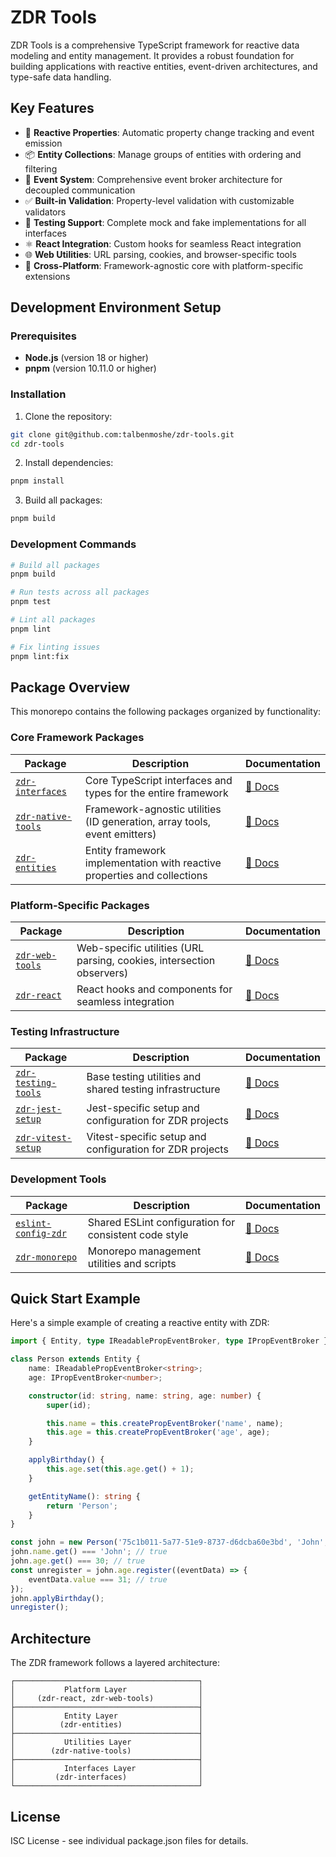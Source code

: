 # ZDR Tools

ZDR Tools is a comprehensive TypeScript framework for reactive data modeling and entity management. It provides a robust foundation for building applications with reactive entities, event-driven architectures, and type-safe data handling.

## Key Features

- 🔄 **Reactive Properties**: Automatic property change tracking and event emission
- 📦 **Entity Collections**: Manage groups of entities with ordering and filtering
- 🎯 **Event System**: Comprehensive event broker architecture for decoupled communication
- ✅ **Built-in Validation**: Property-level validation with customizable validators
- 🧪 **Testing Support**: Complete mock and fake implementations for all interfaces
- ⚛️ **React Integration**: Custom hooks for seamless React integration
- 🌐 **Web Utilities**: URL parsing, cookies, and browser-specific tools
- 📱 **Cross-Platform**: Framework-agnostic core with platform-specific extensions

## Development Environment Setup

### Prerequisites

- **Node.js** (version 18 or higher)
- **pnpm** (version 10.11.0 or higher)

### Installation

1. Clone the repository:
```bash
git clone git@github.com:talbenmoshe/zdr-tools.git
cd zdr-tools
```

2. Install dependencies:
```bash
pnpm install
```

3. Build all packages:
```bash
pnpm build
```

### Development Commands

```bash
# Build all packages
pnpm build

# Run tests across all packages
pnpm test

# Lint all packages
pnpm lint

# Fix linting issues
pnpm lint:fix
```

## Package Overview

This monorepo contains the following packages organized by functionality:

### Core Framework Packages

| Package | Description | Documentation |
|---------|-------------|---------------|
| [`zdr-interfaces`](./packages/zdr-interfaces/README.md) | Core TypeScript interfaces and types for the entire framework | [📖 Docs](./packages/zdr-interfaces/README.md) |
| [`zdr-native-tools`](./packages/zdr-native-tools/README.md) | Framework-agnostic utilities (ID generation, array tools, event emitters) | [📖 Docs](./packages/zdr-native-tools/README.md) |
| [`zdr-entities`](./packages/zdr-entities/README.md) | Entity framework implementation with reactive properties and collections | [📖 Docs](./packages/zdr-entities/README.md) |

### Platform-Specific Packages

| Package | Description | Documentation |
|---------|-------------|---------------|
| [`zdr-web-tools`](./packages/zdr-web-tools/README.md) | Web-specific utilities (URL parsing, cookies, intersection observers) | [📖 Docs](./packages/zdr-web-tools/README.md) |
| [`zdr-react`](./packages/zdr-react/README.md) | React hooks and components for seamless integration | [📖 Docs](./packages/zdr-react/README.md) |

### Testing Infrastructure

| Package | Description | Documentation |
|---------|-------------|---------------|
| [`zdr-testing-tools`](./packages/zdr-testing-tools/README.md) | Base testing utilities and shared testing infrastructure | [📖 Docs](./packages/zdr-testing-tools/README.md) |
| [`zdr-jest-setup`](./packages/zdr-jest-setup/README.md) | Jest-specific setup and configuration for ZDR projects | [📖 Docs](./packages/zdr-jest-setup/README.md) |
| [`zdr-vitest-setup`](./packages/zdr-vitest-setup/README.md) | Vitest-specific setup and configuration for ZDR projects | [📖 Docs](./packages/zdr-vitest-setup/README.md) |

### Development Tools

| Package | Description | Documentation |
|---------|-------------|---------------|
| [`eslint-config-zdr`](./packages/eslint-config-zdr/README.md) | Shared ESLint configuration for consistent code style | [📖 Docs](./packages/eslint-config-zdr/README.md) |
| [`zdr-monorepo`](./packages/zdr-monorepo/README.md) | Monorepo management utilities and scripts | [📖 Docs](./packages/zdr-monorepo/README.md) |

## Quick Start Example

Here's a simple example of creating a reactive entity with ZDR:

```typescript
import { Entity, type IReadablePropEventBroker, type IPropEventBroker } from '@zdr-tools/zdr-entities';

class Person extends Entity {
    name: IReadablePropEventBroker<string>;
    age: IPropEventBroker<number>;

    constructor(id: string, name: string, age: number) {
        super(id);

        this.name = this.createPropEventBroker('name', name);
        this.age = this.createPropEventBroker('age', age);
    }

    applyBirthday() {
        this.age.set(this.age.get() + 1);
    }

    getEntityName(): string {
        return 'Person';
    }
}

const john = new Person('75c1b011-5a77-51e9-8737-d6dcba60e3bd', 'John', 30);
john.name.get() === 'John'; // true
john.age.get() === 30; // true
const unregister = john.age.register((eventData) => {
    eventData.value === 31; // true
});
john.applyBirthday();
unregister();
```

## Architecture

The ZDR framework follows a layered architecture:

```
┌─────────────────────────────────────────┐
│           Platform Layer                │
│     (zdr-react, zdr-web-tools)          │
├─────────────────────────────────────────┤
│           Entity Layer                  │
│          (zdr-entities)                 │
├─────────────────────────────────────────┤
│           Utilities Layer               │
│        (zdr-native-tools)               │
├─────────────────────────────────────────┤
│           Interfaces Layer              │
│         (zdr-interfaces)                │
└─────────────────────────────────────────┘
```


## License

ISC License - see individual package.json files for details.